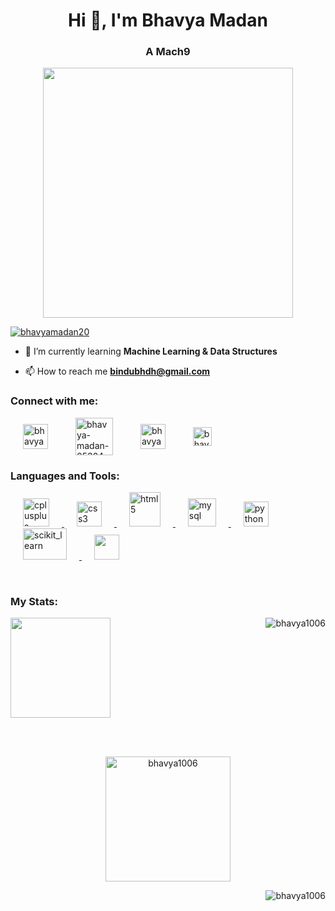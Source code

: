 <h1 align="center">Hi 👋, I'm Bhavya Madan</h1>
<h3 align="center">A Mach9</h3>

<p align='center'><img src='https://media.tenor.com/2uyENRmiUt0AAAAC/coding.gif' width=400></p>

<p align="left"> <a href="https://twitter.com/bhavyamadan20" target="_blank"><img src="https://img.shields.io/twitter/follow/bhavyamadan20?logo=twitter&style=for-the-badge" alt="bhavyamadan20" /></a></p>

- 🌱 I’m currently learning **Machine Learning & Data Structures**

- 📫 How to reach me **bindubhdh@gmail.com**

<h3 align="left">Connect with me:</h3>
<p align="left">
<a href="https://twitter.com/bhavyamadan20" target="_blank"><img align="center" src="https://img.freepik.com/free-icon/twitter_318-674515.jpg" alt="bhavyamadan20" height="40" width="40" hspace=20 /></a>
<a href="https://linkedin.com/in/bhavya-madan-05324a264" target="_blank"><img align="center" src="https://static.vecteezy.com/system/resources/previews/018/930/587/large_2x/linkedin-logo-linkedin-icon-transparent-free-png.png" alt="bhavya-madan-05324a264" height="60" width="60" hspace=20 /></a>
<a href="https://instagram.com/bhavya_841953" target="_blank"><img align="center" src="https://upload.wikimedia.org/wikipedia/commons/a/a5/Instagram_icon.png" alt="bhavya_841953" height="40" width="40" hspace=20 /></a>
<a href="https://hashnode.com/@bhavya69" target="_blank"><img align="center" src="https://cdn.hashnode.com/res/hashnode/image/upload/v1611244244346/Y0nrI4kKp.png?auto=compress&w=500" alt="bhavya_841953" height="30" hspace=20 /></a>
</p>

<h3 align="left">Languages and Tools:</h3>
<p align="left"> <a href="https://www.w3schools.com/cpp/" target="_blank" rel="noreferrer"> <img src="https://upload.wikimedia.org/wikipedia/commons/thumb/1/18/ISO_C%2B%2B_Logo.svg/1822px-ISO_C%2B%2B_Logo.svg.png" alt="cplusplus" width="42" height="45" hspace=20 /> </a> <a href="https://www.w3schools.com/css/" target="_blank" rel="noreferrer"> <img src="https://upload.wikimedia.org/wikipedia/commons/thumb/6/62/CSS3_logo.svg/800px-CSS3_logo.svg.png" alt="css3" width="40" height="40" hspace=20 /> </a> <a href="https://www.w3.org/html/" target="_blank" rel="noreferrer"> <img src="https://upload.wikimedia.org/wikipedia/commons/thumb/6/61/HTML5_logo_and_wordmark.svg/640px-HTML5_logo_and_wordmark.svg.png" alt="html5" width="50" height="55" hspace=20 /> </a> <a href="https://www.mysql.com/" target="_blank" rel="noreferrer"> <img src="https://w7.pngwing.com/pngs/747/798/png-transparent-mysql-logo-mysql-database-web-development-computer-software-dolphin-marine-mammal-animals-text.png" alt="mysql" width="45" height="45" hspace=20 /> </a> <a href="https://www.python.org" target="_blank" rel="noreferrer"> <img src="https://upload.wikimedia.org/wikipedia/commons/thumb/c/c3/Python-logo-notext.svg/1869px-Python-logo-notext.svg.png" alt="python" width="40" height="40" hspace=20 /> </a> <a href="https://scikit-learn.org/" target="_blank" rel="noreferrer"> <img src="https://upload.wikimedia.org/wikipedia/commons/0/05/Scikit_learn_logo_small.svg" alt="scikit_learn" width="70" height="50" hspace=20 /> </a> <a href="https://git-scm.com/"><img src="https://upload.wikimedia.org/wikipedia/commons/e/e0/Git-logo.svg" height="40" hspace=20> </a> </p>
<br>
<h3 align="left">My Stats:</h3>
<p><img align="right" src="https://github-readme-stats.vercel.app/api?username=bhavya1006&show_icons=true&theme=radical#gh-dark-mode-only" alt="bhavya1006" /></p>

<p>
<img src='https://github-readme-stats.vercel.app/api/top-langs/?username=bhavya1006&layout=compact&theme=radical&custom_title=Languages' height=160>
</p>
<br><br>
<p align="center">
<img src="https://github-readme-streak-stats.herokuapp.com/?user=bhavya1006&theme=radical&border_radius=)](https://git.io/streak-stats" alt="bhavya1006" height=200/>
</p>

<p align="right"> <img src="https://komarev.com/ghpvc/?username=bhavya1006&label=Profile%20views&color=0e75b6&style=flat" alt="bhavya1006" /> </p>
